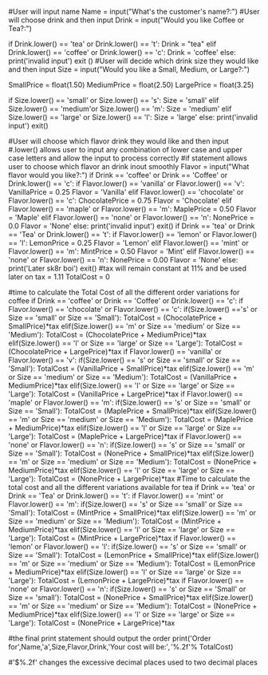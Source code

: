 #User will input name
Name = input("What's the customer's name?:")
#User will choose drink and then input
Drink = input("Would you like Coffee or Tea?:")

if Drink.lower() == 'tea' or Drink.lower() == 't':
    Drink = "tea"
elif Drink.lower() == 'coffee' or Drink.lower() == 'c':
    Drink = 'coffee'
else:
    print('invalid input')
    exit ()
#User will decide which drink size they would like and then input
Size = input("Would you like a Small, Medium, or Large?:")

SmallPrice = float(1.50)
MediumPrice = float(2.50)
LargePrice = float(3.25)

if Size.lower() == 'small' or Size.lower() == 's':
    Size = 'small'
elif Size.lower() == 'medium'or Size.lower() == 'm':
    Size = 'medium'
elif Size.lower() == 'large' or Size.lower() == 'l':
    Size = 'large'
else:
    print('invalid input')
    exit()

#User will choose which flavor drink they would like and then input
#.lower() allows user to input any combination of lower case and upper case letters and allow the input to process correctly
#if statement allows user to choose which flavor an drink inout smoothly
Flavor = input("What flavor would you like?:")
if Drink == 'coffee' or Drink == 'Coffee' or Drink.lower() == 'c':
    if Flavor.lower() == 'vanilla' or Flavor.lower() == 'v':
        VanillaPrice = 0.25
        Flavor = 'Vanilla'
    elif Flavor.lower() == 'chocolate' or Flavor.lower() == 'c':
        ChocolatePrice = 0.75
        Flavor = 'Chocolate'
    elif Flavor.lower() == 'maple' or Flavor.lower() == 'm':
        MaplePrice = 0.50
        Flavor = 'Maple'
    elif Flavor.lower() == 'none' or Flavor.lower() == 'n':
        NonePrice = 0.0
        Flavor = 'None'
    else:
        print('invalid input')
        exit()
if Drink == 'tea' or Drink == 'Tea' or Drink.lower() == 't':
    if Flavor.lower() == 'lemon' or Flavor.lower() == 'l':
        LemonPrice = 0.25
        Flavor = 'Lemon'
    elif Flavor.lower() == 'mint' or Flavor.lower() == 'm':
        MintPrice = 0.50
        Flavor = 'Mint'
    elif Flavor.lower() == 'none' or Flavor.lower() == 'n':
        NonePrice = 0.00
        Flavor = 'None'
    else:
        print('Later sk8r boi')
        exit()
#tax will remain constant at 11% and be used later on
tax = 1.11
TotalCost = 0

#time to calculate the Total Cost of all the different order variations for coffee
if Drink == 'coffee' or Drink == 'Coffee' or Drink.lower() == 'c':
    if Flavor.lower() == 'chocolate' or Flavor.lower() == 'c':
        if(Size.lower() =='s' or Size == 'small' or Size == 'Small'):
            TotalCost = (ChocolatePrice + SmallPrice)*tax
        elif(Size.lower() == 'm' or Size == 'medium' or Size == 'Medium'):
            TotalCost = (ChocolatePrice + MediumPrice)*tax
        elif(Size.lower() == 'l' or Size == 'large' or Size == 'Large'):
            TotalCost = (ChocolatePrice + LargePrice)*tax
    if Flavor.lower() == 'vanilla' or Flavor.lower() == 'v':
        if(Size.lower() == 's' or Size == 'small' or Size == 'Small'):
            TotalCost = (VanillaPrice + SmallPrice)*tax
        elif(Size.lower() == 'm' or Size == 'medium' or Size == 'Medium'):
            TotalCost = (VanillaPrice + MediumPrice)*tax
        elif(Size.lower() == 'l' or Size == 'large' or Size == 'Large'):
            TotalCost = (VanillaPrice + LargePrice)*tax
    if Flavor.lower() == 'maple' or Flavor.lower() == 'm':
        if(Size.lower() == 's' or Size == 'small' or Size == 'Small'):
            TotalCost = (MaplePrice + SmallPrice)*tax
        elif(Size.lower() == 'm' or Size == 'medium' or Size == 'Medium'):
            TotalCost = (MaplePrice + MediumPrice)*tax
        elif(Size.lower() == 'l' or Size == 'large' or Size == 'Large'):
            TotalCost = (MaplePrice + LargePrice)*tax
    if Flavor.lower() == 'none' or Flavor.lower() == 'n':
        if(Size.lower() == 's' or Size == 'small' or Size == 'Small'):
            TotalCost = (NonePrice + SmallPrice)*tax
        elif(Size.lower() == 'm' or Size == 'medium' or Size == 'Medium'):
            TotalCost = (NonePrice + MediumPrice)*tax
        elif(Size.lower() == 'l' or Size == 'large' or Size == 'Large'):
            TotalCost = (NonePrice + LargePrice)*tax
#Time to calculate the total cost and all the different variations available for tea
if Drink == 'tea' or Drink == 'Tea' or Drink.lower() == 't':
    if Flavor.lower() == 'mint' or Flavor.lower() == 'm':
        if(Size.lower() == 's' or Size == 'small' or Size == 'Small'):
            TotalCost = (MintPrice + SmallPrice)*tax
        elif(Size.lower() == 'm' or Size == 'medium' or Size == 'Medium'):
            TotalCost = (MintPrice + MediumPrice)*tax
        elif(Size.lower() == 'l' or Size == 'large' or Size == 'Large'):
            TotalCost = (MintPrice + LargePrice)*tax
    if Flavor.lower() == 'lemon' or Flavor.lower() == 'l':
        if(Size.lower() == 's' or Size == 'small' or Size == 'Small'):
            TotalCost = (LemonPrice + SmallPrice)*tax
        elif(Size.lower() == 'm' or Size == 'medium' or Size == 'Medium'):
            TotalCost = (LemonPrice + MediumPrice)*tax
        elif(Size.lower() == 'l' or Size == 'large' or Size == 'Large'):
            TotalCost = (LemonPrice + LargePrice)*tax
    if Flavor.lower() == 'none' or Flavor.lower() == 'n':
        if(Size.lower() == 's' or Size == 'Small' or Size == 'small'):
            TotalCost = (NonePrice + SmallPrice)*tax
        elif(Size.lower() == 'm' or Size == 'medium' or Size == 'Medium'):
            TotalCost = (NonePrice + MediumPrice)*tax
        elif(Size.lower() == 'l' or Size == 'large' or Size == 'Large'):
            TotalCost = (NonePrice + LargePrice)*tax

#the final print statement should output the order
print('Order for',Name,'a',Size,Flavor,Drink,'Your cost will be:$','$%.2f'% TotalCost)

#'$%.2f' changes the excessive decimal places used to two decimal places
